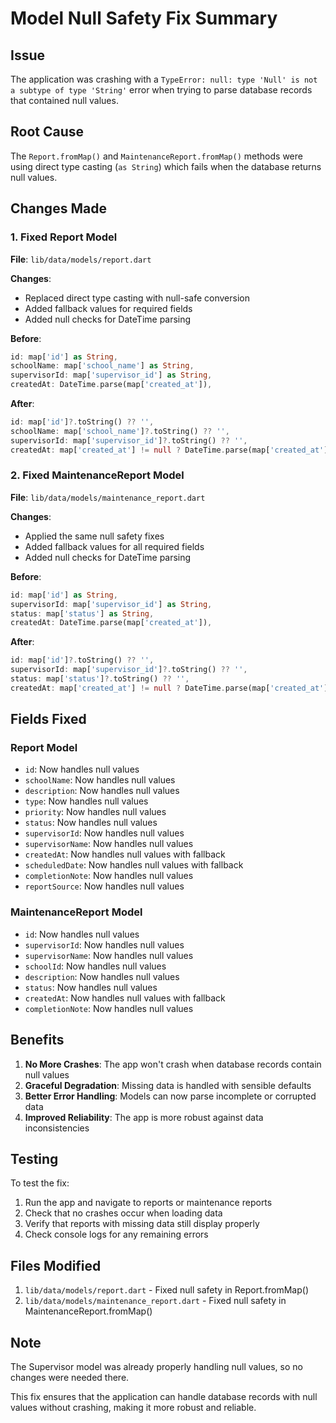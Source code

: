 # Model Null Safety Fix Summary

## Issue
The application was crashing with a `TypeError: null: type 'Null' is not a subtype of type 'String'` error when trying to parse database records that contained null values.

## Root Cause
The `Report.fromMap()` and `MaintenanceReport.fromMap()` methods were using direct type casting (`as String`) which fails when the database returns null values.

## Changes Made

### 1. Fixed Report Model
**File**: `lib/data/models/report.dart`

**Changes**:
- Replaced direct type casting with null-safe conversion
- Added fallback values for required fields
- Added null checks for DateTime parsing

**Before**:
```dart
id: map['id'] as String,
schoolName: map['school_name'] as String,
supervisorId: map['supervisor_id'] as String,
createdAt: DateTime.parse(map['created_at']),
```

**After**:
```dart
id: map['id']?.toString() ?? '',
schoolName: map['school_name']?.toString() ?? '',
supervisorId: map['supervisor_id']?.toString() ?? '',
createdAt: map['created_at'] != null ? DateTime.parse(map['created_at']) : DateTime.now(),
```

### 2. Fixed MaintenanceReport Model
**File**: `lib/data/models/maintenance_report.dart`

**Changes**:
- Applied the same null safety fixes
- Added fallback values for all required fields
- Added null checks for DateTime parsing

**Before**:
```dart
id: map['id'] as String,
supervisorId: map['supervisor_id'] as String,
status: map['status'] as String,
createdAt: DateTime.parse(map['created_at']),
```

**After**:
```dart
id: map['id']?.toString() ?? '',
supervisorId: map['supervisor_id']?.toString() ?? '',
status: map['status']?.toString() ?? '',
createdAt: map['created_at'] != null ? DateTime.parse(map['created_at']) : DateTime.now(),
```

## Fields Fixed

### Report Model
- `id`: Now handles null values
- `schoolName`: Now handles null values
- `description`: Now handles null values
- `type`: Now handles null values
- `priority`: Now handles null values
- `status`: Now handles null values
- `supervisorId`: Now handles null values
- `supervisorName`: Now handles null values
- `createdAt`: Now handles null values with fallback
- `scheduledDate`: Now handles null values with fallback
- `completionNote`: Now handles null values
- `reportSource`: Now handles null values

### MaintenanceReport Model
- `id`: Now handles null values
- `supervisorId`: Now handles null values
- `supervisorName`: Now handles null values
- `schoolId`: Now handles null values
- `description`: Now handles null values
- `status`: Now handles null values
- `createdAt`: Now handles null values with fallback
- `completionNote`: Now handles null values

## Benefits

1. **No More Crashes**: The app won't crash when database records contain null values
2. **Graceful Degradation**: Missing data is handled with sensible defaults
3. **Better Error Handling**: Models can now parse incomplete or corrupted data
4. **Improved Reliability**: The app is more robust against data inconsistencies

## Testing

To test the fix:
1. Run the app and navigate to reports or maintenance reports
2. Check that no crashes occur when loading data
3. Verify that reports with missing data still display properly
4. Check console logs for any remaining errors

## Files Modified

1. `lib/data/models/report.dart` - Fixed null safety in Report.fromMap()
2. `lib/data/models/maintenance_report.dart` - Fixed null safety in MaintenanceReport.fromMap()

## Note

The Supervisor model was already properly handling null values, so no changes were needed there.

This fix ensures that the application can handle database records with null values without crashing, making it more robust and reliable. 
